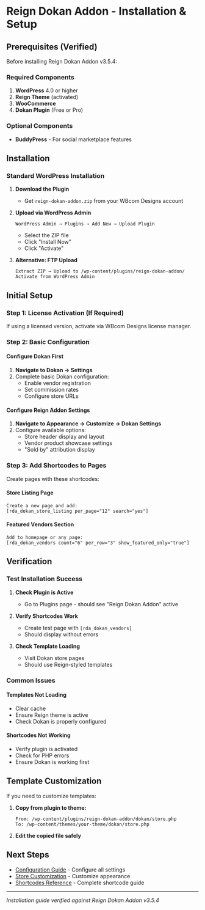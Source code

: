 # Reign Dokan Addon - Installation & Setup

## Prerequisites (Verified)

Before installing Reign Dokan Addon v3.5.4:

### Required Components
1. **WordPress** 4.0 or higher
2. **Reign Theme** (activated)
3. **WooCommerce**
4. **Dokan Plugin** (Free or Pro)

### Optional Components
- **BuddyPress** - For social marketplace features

## Installation

### Standard WordPress Installation

1. **Download the Plugin**
   - Get `reign-dokan-addon.zip` from your WBcom Designs account

2. **Upload via WordPress Admin**
   ```
   WordPress Admin → Plugins → Add New → Upload Plugin
   ```
   - Select the ZIP file
   - Click "Install Now"
   - Click "Activate"

3. **Alternative: FTP Upload**
   ```
   Extract ZIP → Upload to /wp-content/plugins/reign-dokan-addon/
   Activate from WordPress Admin
   ```

## Initial Setup

### Step 1: License Activation (If Required)
If using a licensed version, activate via WBcom Designs license manager.

### Step 2: Basic Configuration

#### Configure Dokan First
1. **Navigate to Dokan → Settings**
2. Complete basic Dokan configuration:
   - Enable vendor registration
   - Set commission rates
   - Configure store URLs

#### Configure Reign Addon Settings
1. **Navigate to Appearance → Customize → Dokan Settings**
2. Configure available options:
   - Store header display and layout
   - Vendor product showcase settings
   - "Sold by" attribution display

### Step 3: Add Shortcodes to Pages

Create pages with these shortcodes:

#### Store Listing Page
```
Create a new page and add:
[rda_dokan_store_listing per_page="12" search="yes"]
```

#### Featured Vendors Section
```
Add to homepage or any page:
[rda_dokan_vendors count="6" per_row="3" show_featured_only="true"]
```

## Verification

### Test Installation Success

1. **Check Plugin is Active**
   - Go to Plugins page - should see "Reign Dokan Addon" active

2. **Verify Shortcodes Work**
   - Create test page with `[rda_dokan_vendors]`
   - Should display without errors

3. **Check Template Loading**
   - Visit Dokan store pages
   - Should use Reign-styled templates

### Common Issues

#### Templates Not Loading
- Clear cache
- Ensure Reign theme is active
- Check Dokan is properly configured

#### Shortcodes Not Working
- Verify plugin is activated
- Check for PHP errors
- Ensure Dokan is working first

## Template Customization

If you need to customize templates:

1. **Copy from plugin to theme:**
   ```
   From: /wp-content/plugins/reign-dokan-addon/dokan/store.php
   To: /wp-content/themes/your-theme/dokan/store.php
   ```

2. **Edit the copied file safely**

## Next Steps

- [Configuration Guide](03-configuration.md) - Configure all settings
- [Store Customization](04-store-customization.md) - Customize appearance
- [Shortcodes Reference](07-shortcodes-reference.md) - Complete shortcode guide

---

*Installation guide verified against Reign Dokan Addon v3.5.4*
